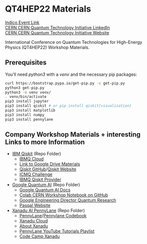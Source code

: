 # QT4HEP22 Materials

[Indico Event Link](https://indico.cern.ch/event/1190278/)  
[CERN CERN Quantum Technology Initiative LinkedIn](https://www.linkedin.com/showcase/cern-quantum-technology-initiative-cern-qti)  
[CERN CERN Quantum Technology Initiative Website](https://quantum.cern/)

International Conference on Quantum Technologies for High-Energy Physics (QT4HEP22) Workshop Materials.

## Prerequisites

You'll need *python3* with a *venv* and the necessary pip packages:

```bash
curl https://bootstrap.pypa.io/get-pip.py -o get-pip.py
python3 get-pip.py
python3 -m venv venv/
. venv/bin/activate
pip3 install jupyter
pip3 install qiskit # or pip install qiskit[visualization]
pip3 install matplotlib
pip3 install numpy
pip3 install pennylane
```

## Company Workshop Materials + interesting Links to more Information

* [IBM Qiskit](workshop/ibm) (Repo Folder)
  * [IBMQ Cloud](https://quantum-computing.ibm.com/)
  * [Link to Google Drive Materials](https://drive.google.com/drive/folders/1ZmzvMKYHogX0eIr1ayU7Sfti4lhQFL2D)
  * [Qiskit GitHub](https://github.com/Qiskit)/[Qiskit Website](https://qiskit.org/)
  * [ICMQ Challenge](https://challenges.quantum-computing.ibm.com/fall-2022)
  * [IBMQ Qiskit Provider](https://github.com/Qiskit/qiskit-ibmq-provider#configure-your-ibm-quantum-credentials)
* [Google Quantum AI](workshop/google) (Repo Folder)
  * [Google Quantum AI Docs](https://quantumai.google/)
  * [Colab CERN Workshop Notebook on GitHub](https://github.com/deltorobarba/sciences/blob/master/cern.ipynb)
  * [Google Engineering Director Quantum Research](https://research.google/people/HartmutNeven/)
  * [Pasqal Website](https://pasqal.io)
* [Xanadu AI PennyLane](workshop/xanadu) (Repo Folder)
  * [PennyLane](https://pennylane.ai/)/[Pennylane Codebook](https://codebook.xanadu.ai/)
  * [Xanadu Cloud](https://cloud.xanadu.ai/)
  * [About Xanadu](https://www.xanadu.ai/about)
  * [PennyLane YouTube Tutorials Playlist](https://youtube.com/playlist?list=PL_hJxz_HrXxsY23iiLZTxiPctXKYI6tNV)
  * [Code Camp Xanadu](https://codecamp.xanadu.ai/)